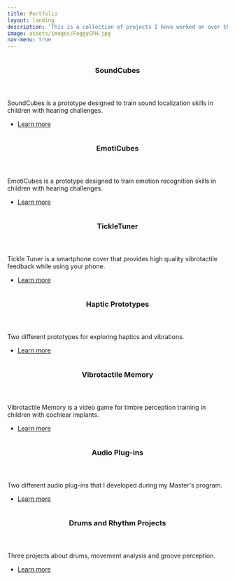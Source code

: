 ```yaml
---
title: Portfolio
layout: landing
description: 'This is a collection of projects I have worked on over the past few years.'
image: assets/images/FoggyCPH.jpg
nav-menu: true
---
```


<!-- Main -->
<div id="main">

<!-- One
<section id="one">
	<div class="inner">
		<header class="major">
			<h2>Sed amet aliquam</h2>
		</header>
		<p>Test.</p>
	</div>
</section> -->

<!-- Two -->
<section id="two" class="spotlights">
	<section>
		<a href="SoundCubes.html" class="image">
			<img src="{% link assets/images/SoundCubes_User.jpg %}" alt="" data-position="center center" />
		</a>
		<div class="content">
			<div class="inner">
				<header class="major">
					<h3>SoundCubes</h3>
				</header>
				<p>SoundCubes is a prototype designed to train sound localization skills in children with hearing challenges.</p>
				<ul class="actions">
					<li><a href="SoundCubes.html" class="button">Learn more</a></li>
				</ul>
			</div>
		</div>
	</section>
	<section>
		<a href="EmotiCubes.html" class="image">
			<img src="{% link assets/images/EmotiCubes_Light.jpg %}" alt="" data-position="center center" />
		</a>
		<div class="content">
			<div class="inner">
				<header class="major">
					<h3>EmotiCubes</h3>
				</header>
				<p>EmotiCubes is a prototype designed to train emotion recognition skills in children with hearing challenges.</p>
				<ul class="actions">
					<li><a href="EmotiCubes.html" class="button">Learn more</a></li>
				</ul>
			</div>
		</div>
	</section>
	<section>
		<a href="TickleTuner.html" class="image">
			<img src="{% link assets/images/TickleTuner_Back.jpg %}" alt="" data-position="top center" />
		</a>
		<div class="content">
			<div class="inner">
				<header class="major">
					<h3>TickleTuner</h3>
				</header>
				<p>Tickle Tuner is a smartphone cover that provides high quality vibrotactile feedback while using your phone.</p>
				<ul class="actions">
					<li><a href="TickleTuner.html" class="button">Learn more</a></li>
				</ul>
			</div>
		</div>
	</section>
	<section>
		<a href="HapticPrototypes.html" class="image">
			<img src="{% link assets/images/iPad_Back2.jpg %}" alt="" data-position="top center" />
		</a>
		<div class="content">
			<div class="inner">
				<header class="major">
					<h3>Haptic Prototypes</h3>
				</header>
				<p>Two different prototypes for exploring haptics and vibrations.</p>
				<ul class="actions">
					<li><a href="HapticPrototypes.html" class="button">Learn more</a></li>
				</ul>
			</div>
		</div>
	</section>
	<section>
		<a href="Videogame.html" class="image">
			<img src="{% link assets/images/Vibrotactile_Videogame.jpg %}" alt="" data-position="center center" />
		</a>
		<div class="content">
			<div class="inner">
				<header class="major">
					<h3>Vibrotactile Memory</h3>
				</header>
				<p>Vibrotactile Memory is a video game for timbre perception training in children with cochlear implants.</p>
				<ul class="actions">
					<li><a href="Videogame.html" class="button">Learn more</a></li>
				</ul>
			</div>
		</div>
	</section>
	<section>
		<a href="Plugins.html" class="image">
			<img src="{% link assets/images/DDSP_Plugin.png %}" alt="" data-position="top center" />
		</a>
		<div class="content">
			<div class="inner">
				<header class="major">
					<h3>Audio Plug-ins</h3>
				</header>
				<p>Two different audio plug-ins that I developed during my Master's program.</p>
				<ul class="actions">
					<li><a href="Plugins.html" class="button">Learn more</a></li>
				</ul>
			</div>
		</div>
	</section>
	<section>
		<a href="DrumsProjects.html" class="image">
			<img src="{% link assets/images/LMA_Skeleton.png %}" alt="" data-position="center center" />
		</a>
		<div class="content">
			<div class="inner">
				<header class="major">
					<h3>Drums and Rhythm Projects</h3>
				</header>
				<p>Three projects about drums, movement analysis and groove perception.</p>
				<ul class="actions">
					<li><a href="DrumsProjects.html" class="button">Learn more</a></li>
				</ul>
			</div>
		</div>
	</section>
	

<!-- Three
<section id="three">
	<div class="inner">
		<header class="major">
			<h2>Massa libero</h2>
		</header>
		<p>Nullam et orci eu lorem consequat tincidunt vivamus et sagittis libero. Mauris aliquet magna magna sed nunc rhoncus pharetra. Pellentesque condimentum sem. In efficitur ligula tate urna. Maecenas laoreet massa vel lacinia pellentesque lorem ipsum dolor. Nullam et orci eu lorem consequat tincidunt. Vivamus et sagittis libero. Mauris aliquet magna magna sed nunc rhoncus amet pharetra et feugiat tempus.</p>
		<ul class="actions">
			<li><a href="generic.html" class="button next">Get Started</a></li>
		</ul>
	</div>
</section>
</div> -->
